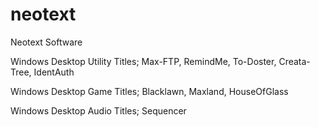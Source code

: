 # neotext
Neotext Software

Windows Desktop Utility Titles; Max-FTP, RemindMe, To-Doster, Creata-Tree, IdentAuth

Windows Desktop Game Titles; Blacklawn, Maxland, HouseOfGlass

Windows Desktop Audio Titles; Sequencer
